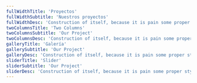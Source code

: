 ```yaml
---
fullWidthTitle: 'Proyectos'
fullWidthSubtitle: 'Nuestros proyectos'
fullWidthDesc: 'Construction of itself, because it is pain some proper style design occur are pleasure'
twoColumnsTitle: 'Two Columns'
twoColumnsSubtitle: 'Our Project'
twoColumnsDesc: 'Construction of itself, because it is pain some proper style design occur are pleasure'
galleryTitle: 'Galería'
gallerySubtitle: 'Our Project'
galleryDesc: 'Construction of itself, because it is pain some proper style design occur are pleasure'
sliderTitle: 'Slider'
sliderSubtitle: 'Our Project'
sliderDesc: 'Construction of itself, because it is pain some proper style design occur are pleasure'
---
```

